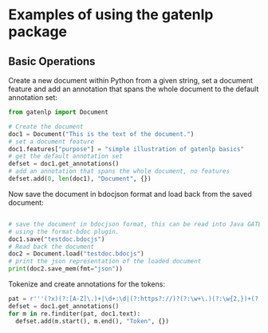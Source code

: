 # Examples of using the gatenlp package

## Basic Operations

Create a new document within Python from a given string, set a document feature
and add an annotation that spans the whole document to the default
annotation set:

```python
from gatenlp import Document

# Create the document
doc1 = Document("This is the text of the document.")
# set a document feature
doc1.features["purpose"] = "simple illustration of gatenlp basics"
# get the default annotation set
defset = doc1.get_annotations()
# add an annotation that spans the whole document, no features
defset.add(0, len(doc1), "Document", {})
```

Now save the document in bdocjson format and load back from the saved
document:

```python

# save the document in bdocjson format, this can be read into Java GATE
# using the format-bdoc plugin.
doc1.save("testdoc.bdocjs")
# Read back the document
doc2 = Document.load("testdoc.bdocjs")
# print the json representation of the loaded document
print(doc2.save_mem(fmt="json"))
```

Tokenize and create annotations for the tokens:

```python
pat = r'''(?x)(?:[A-Z]\.)+|\d+:\d|(?:https?://)?(?:\w+\.)(?:\w{2,})+(?:[\w/]+)|[@\#]?\w+(?:[-']\w+)*|\$\d+(?:\.\d+)?%?|\.\.\.|[!?]+'''
defset = doc1.get_annotations()
for m in re.finditer(pat, doc1.text):
  defset.add(m.start(), m.end(), "Token", {})
```
